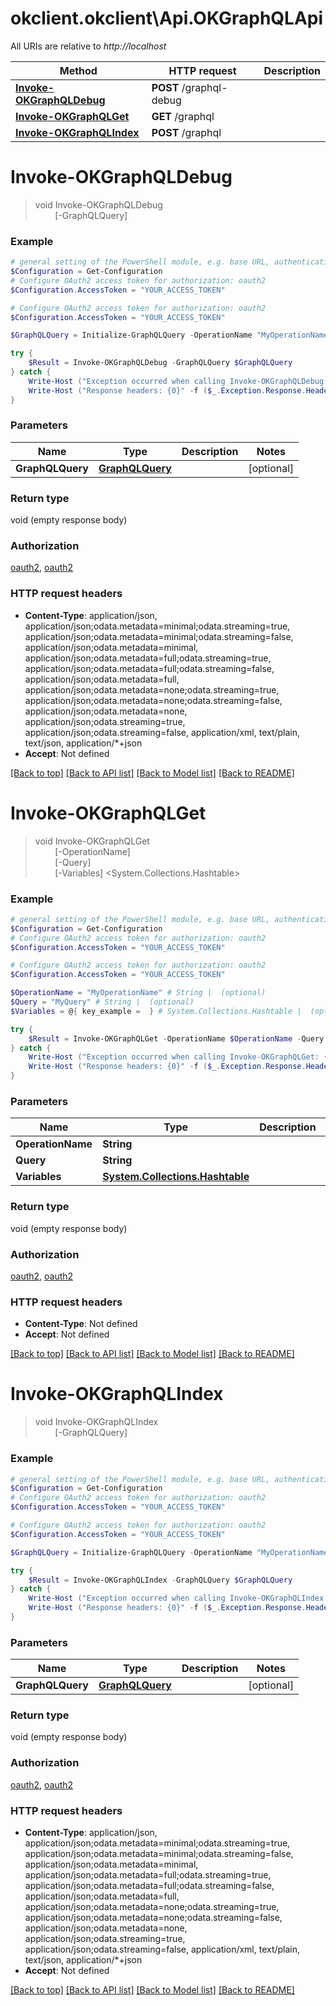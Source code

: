 # okclient.okclient\Api.OKGraphQLApi

All URIs are relative to *http://localhost*

Method | HTTP request | Description
------------- | ------------- | -------------
[**Invoke-OKGraphQLDebug**](OKGraphQLApi.md#Invoke-OKGraphQLDebug) | **POST** /graphql-debug | 
[**Invoke-OKGraphQLGet**](OKGraphQLApi.md#Invoke-OKGraphQLGet) | **GET** /graphql | 
[**Invoke-OKGraphQLIndex**](OKGraphQLApi.md#Invoke-OKGraphQLIndex) | **POST** /graphql | 


<a id="Invoke-OKGraphQLDebug"></a>
# **Invoke-OKGraphQLDebug**
> void Invoke-OKGraphQLDebug<br>
> &nbsp;&nbsp;&nbsp;&nbsp;&nbsp;&nbsp;&nbsp;&nbsp;[-GraphQLQuery] <PSCustomObject><br>



### Example
```powershell
# general setting of the PowerShell module, e.g. base URL, authentication, etc
$Configuration = Get-Configuration
# Configure OAuth2 access token for authorization: oauth2
$Configuration.AccessToken = "YOUR_ACCESS_TOKEN"

# Configure OAuth2 access token for authorization: oauth2
$Configuration.AccessToken = "YOUR_ACCESS_TOKEN"

$GraphQLQuery = Initialize-GraphQLQuery -OperationName "MyOperationName" -Query "MyQuery" -Variables @{ key_example =  } # GraphQLQuery |  (optional)

try {
    $Result = Invoke-OKGraphQLDebug -GraphQLQuery $GraphQLQuery
} catch {
    Write-Host ("Exception occurred when calling Invoke-OKGraphQLDebug: {0}" -f ($_.ErrorDetails | ConvertFrom-Json))
    Write-Host ("Response headers: {0}" -f ($_.Exception.Response.Headers | ConvertTo-Json))
}
```

### Parameters

Name | Type | Description  | Notes
------------- | ------------- | ------------- | -------------
 **GraphQLQuery** | [**GraphQLQuery**](GraphQLQuery.md)|  | [optional] 

### Return type

void (empty response body)

### Authorization

[oauth2](../README.md#oauth2), [oauth2](../README.md#oauth2)

### HTTP request headers

 - **Content-Type**: application/json, application/json;odata.metadata=minimal;odata.streaming=true, application/json;odata.metadata=minimal;odata.streaming=false, application/json;odata.metadata=minimal, application/json;odata.metadata=full;odata.streaming=true, application/json;odata.metadata=full;odata.streaming=false, application/json;odata.metadata=full, application/json;odata.metadata=none;odata.streaming=true, application/json;odata.metadata=none;odata.streaming=false, application/json;odata.metadata=none, application/json;odata.streaming=true, application/json;odata.streaming=false, application/xml, text/plain, text/json, application/*+json
 - **Accept**: Not defined

[[Back to top]](#) [[Back to API list]](../README.md#documentation-for-api-endpoints) [[Back to Model list]](../README.md#documentation-for-models) [[Back to README]](../README.md)

<a id="Invoke-OKGraphQLGet"></a>
# **Invoke-OKGraphQLGet**
> void Invoke-OKGraphQLGet<br>
> &nbsp;&nbsp;&nbsp;&nbsp;&nbsp;&nbsp;&nbsp;&nbsp;[-OperationName] <String><br>
> &nbsp;&nbsp;&nbsp;&nbsp;&nbsp;&nbsp;&nbsp;&nbsp;[-Query] <String><br>
> &nbsp;&nbsp;&nbsp;&nbsp;&nbsp;&nbsp;&nbsp;&nbsp;[-Variables] <System.Collections.Hashtable><br>



### Example
```powershell
# general setting of the PowerShell module, e.g. base URL, authentication, etc
$Configuration = Get-Configuration
# Configure OAuth2 access token for authorization: oauth2
$Configuration.AccessToken = "YOUR_ACCESS_TOKEN"

# Configure OAuth2 access token for authorization: oauth2
$Configuration.AccessToken = "YOUR_ACCESS_TOKEN"

$OperationName = "MyOperationName" # String |  (optional)
$Query = "MyQuery" # String |  (optional)
$Variables = @{ key_example =  } # System.Collections.Hashtable |  (optional)

try {
    $Result = Invoke-OKGraphQLGet -OperationName $OperationName -Query $Query -Variables $Variables
} catch {
    Write-Host ("Exception occurred when calling Invoke-OKGraphQLGet: {0}" -f ($_.ErrorDetails | ConvertFrom-Json))
    Write-Host ("Response headers: {0}" -f ($_.Exception.Response.Headers | ConvertTo-Json))
}
```

### Parameters

Name | Type | Description  | Notes
------------- | ------------- | ------------- | -------------
 **OperationName** | **String**|  | [optional] 
 **Query** | **String**|  | [optional] 
 **Variables** | [**System.Collections.Hashtable**](AnyType.md)|  | [optional] 

### Return type

void (empty response body)

### Authorization

[oauth2](../README.md#oauth2), [oauth2](../README.md#oauth2)

### HTTP request headers

 - **Content-Type**: Not defined
 - **Accept**: Not defined

[[Back to top]](#) [[Back to API list]](../README.md#documentation-for-api-endpoints) [[Back to Model list]](../README.md#documentation-for-models) [[Back to README]](../README.md)

<a id="Invoke-OKGraphQLIndex"></a>
# **Invoke-OKGraphQLIndex**
> void Invoke-OKGraphQLIndex<br>
> &nbsp;&nbsp;&nbsp;&nbsp;&nbsp;&nbsp;&nbsp;&nbsp;[-GraphQLQuery] <PSCustomObject><br>



### Example
```powershell
# general setting of the PowerShell module, e.g. base URL, authentication, etc
$Configuration = Get-Configuration
# Configure OAuth2 access token for authorization: oauth2
$Configuration.AccessToken = "YOUR_ACCESS_TOKEN"

# Configure OAuth2 access token for authorization: oauth2
$Configuration.AccessToken = "YOUR_ACCESS_TOKEN"

$GraphQLQuery = Initialize-GraphQLQuery -OperationName "MyOperationName" -Query "MyQuery" -Variables @{ key_example =  } # GraphQLQuery |  (optional)

try {
    $Result = Invoke-OKGraphQLIndex -GraphQLQuery $GraphQLQuery
} catch {
    Write-Host ("Exception occurred when calling Invoke-OKGraphQLIndex: {0}" -f ($_.ErrorDetails | ConvertFrom-Json))
    Write-Host ("Response headers: {0}" -f ($_.Exception.Response.Headers | ConvertTo-Json))
}
```

### Parameters

Name | Type | Description  | Notes
------------- | ------------- | ------------- | -------------
 **GraphQLQuery** | [**GraphQLQuery**](GraphQLQuery.md)|  | [optional] 

### Return type

void (empty response body)

### Authorization

[oauth2](../README.md#oauth2), [oauth2](../README.md#oauth2)

### HTTP request headers

 - **Content-Type**: application/json, application/json;odata.metadata=minimal;odata.streaming=true, application/json;odata.metadata=minimal;odata.streaming=false, application/json;odata.metadata=minimal, application/json;odata.metadata=full;odata.streaming=true, application/json;odata.metadata=full;odata.streaming=false, application/json;odata.metadata=full, application/json;odata.metadata=none;odata.streaming=true, application/json;odata.metadata=none;odata.streaming=false, application/json;odata.metadata=none, application/json;odata.streaming=true, application/json;odata.streaming=false, application/xml, text/plain, text/json, application/*+json
 - **Accept**: Not defined

[[Back to top]](#) [[Back to API list]](../README.md#documentation-for-api-endpoints) [[Back to Model list]](../README.md#documentation-for-models) [[Back to README]](../README.md)

